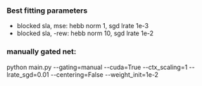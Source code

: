 ### Best fitting parameters 
- blocked sla, mse: hebb norm 1, sgd lrate 1e-3
- blocked sla, -rew: hebb norm 10, sgd lrate 1e-2


### manually gated net:
python main.py --gating=manual --cuda=True  --ctx_scaling=1 --lrate_sgd=0.01 --centering=False --weight_init=1e-2